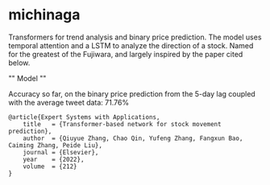 # michinaga

Transformers for trend analysis and binary price prediction. The model uses temporal attention and a LSTM to analyze the direction of a stock. Named for the greatest of the Fujiwara, and largely inspired by the paper cited below.

""
Model
""

Accuracy so far, on the binary price prediction from the 5-day lag coupled with the average tweet data:
71.76% 

```
@article{Expert Systems with Applications,
    title   = {Transformer-based network for stock movement prediction},
    author  = {Qiuyue Zhang, Chao Qin, Yufeng Zhang, Fangxun Bao, Caiming Zhang, Peide Liu},
    journal = {Elsevier},
    year    = {2022},
    volume  = {212}
}
```
